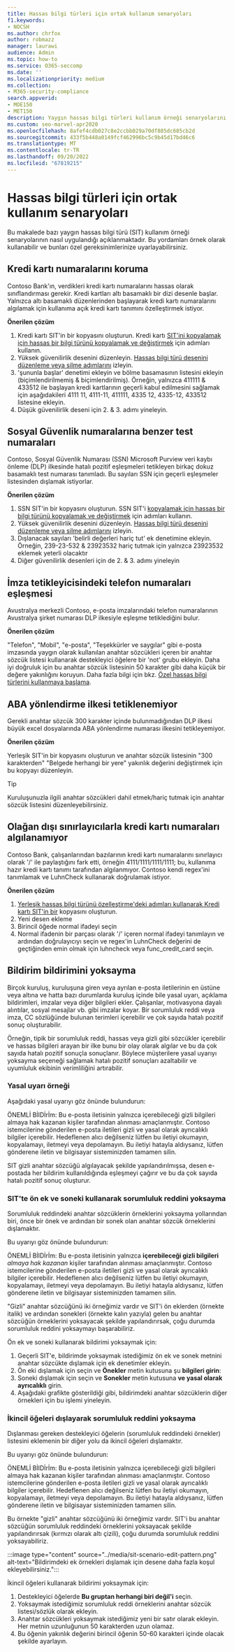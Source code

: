 ```yaml
---
title: Hassas bilgi türleri için ortak kullanım senaryoları
f1.keywords:
- NOCSH
ms.author: chrfox
author: robmazz
manager: laurawi
audience: Admin
ms.topic: how-to
ms.service: O365-seccomp
ms.date: ''
ms.localizationpriority: medium
ms.collection:
- M365-security-compliance
search.appverid:
- MOE150
- MET150
description: Yaygın hassas bilgi türleri kullanım örneği senaryolarını uygulama
ms.custom: seo-marvel-apr2020
ms.openlocfilehash: 8afef4cdb027c8e2ccbb029a70df885dc685cb2d
ms.sourcegitcommit: 433f5b448a0149fcf462996bc5c9b45d17bd46c6
ms.translationtype: MT
ms.contentlocale: tr-TR
ms.lasthandoff: 09/20/2022
ms.locfileid: "67819215"
---
```

# <a name="common-usage-scenarios-for-sensitive-information-types"></a>Hassas bilgi türleri için ortak kullanım senaryoları

Bu makalede bazı yaygın hassas bilgi türü (SIT) kullanım örneği senaryolarının nasıl uygulandığı açıklanmaktadır. Bu yordamları örnek olarak kullanabilir ve bunları özel gereksinimlerinize uyarlayabilirsiniz.

## <a name="protect-credit-card-numbers"></a>Kredi kartı numaralarını koruma

Contoso Bank'ın, verdikleri kredi kartı numaralarını hassas olarak sınıflandırması gerekir. Kredi kartları altı basamaklı bir dizi desenle başlar. Yalnızca altı basamaklı düzenlerinden başlayarak kredi kartı numaralarını algılamak için kullanıma açık kredi kartı tanımını özelleştirmek istiyor.

**Önerilen çözüm**

1. Kredi kartı SIT'in bir kopyasını oluşturun. Kredi kartı [SIT'ini kopyalamak için hassas bir bilgi türünü kopyalamak ve değiştirmek](create-a-custom-sensitive-information-type.md#copy-and-modify-a-sensitive-information-type) için adımları kullanın.
1. Yüksek güvenilirlik desenini düzenleyin. [Hassas bilgi türü desenini düzenleme veya silme adımlarını](sit-get-started-exact-data-match-create-rule-package.md#edit-or-delete-the-sensitive-information-type-pattern) izleyin.
1. 'şununla başlar' denetimi ekleyin ve bölme basamasının listesini ekleyin (biçimlendirilmemiş & biçimlendirilmiş). Örneğin, yalnızca 411111 & 433512 ile başlayan kredi kartlarının geçerli kabul edilmesini sağlamak için aşağıdakileri 4111 11, 4111-11, 411111, 4335 12, 4335-12, 433512 listesine ekleyin.
1. Düşük güvenilirlik deseni için 2. & 3. adımı yineleyin.

## <a name="test-numbers-similar-to-social-security-numbers"></a>Sosyal Güvenlik numaralarına benzer test numaraları

Contoso, Sosyal Güvenlik Numarası (SSN) Microsoft Purview veri kaybı önleme (DLP) ilkesinde hatalı pozitif eşleşmeleri tetikleyen birkaç dokuz basamaklı test numarası tanımladı. Bu sayıları SSN için geçerli eşleşmeler listesinden dışlamak istiyorlar.

**Önerilen çözüm**

1. SSN SIT'in bir kopyasını oluşturun. SSN SIT'i [kopyalamak için hassas bir bilgi türünü kopyalamak ve değiştirmek](create-a-custom-sensitive-information-type.md#copy-and-modify-a-sensitive-information-type) için adımları kullanın.
1. Yüksek güvenilirlik desenini düzenleyin. [Hassas bilgi türü desenini düzenleme veya silme adımlarını](sit-get-started-exact-data-match-create-rule-package.md#edit-or-delete-the-sensitive-information-type-pattern) izleyin.
1. Dışlanacak sayıları 'belirli değerleri hariç tut' ek denetimine ekleyin. Örneğin, 239-23-532 & 23923532 hariç tutmak için yalnızca 23923532 eklemek yeterli olacaktır
1. Diğer güvenilirlik desenleri için de 2. & 3. adımı yineleyin

## <a name="phone-numbers-in-signature-trigger-match"></a>İmza tetikleyicisindeki telefon numaraları eşleşmesi

Avustralya merkezli Contoso, e-posta imzalarındaki telefon numaralarının Avustralya şirket numarası DLP ilkesiyle eşleşme tetiklediğini bulur.

**Önerilen çözüm**

"Telefon", "Mobil", "e-posta", "Teşekkürler ve saygılar" gibi e-posta imzasında yaygın olarak kullanılan anahtar sözcükleri içeren bir anahtar sözcük listesi kullanarak destekleyici öğelere bir 'not' grubu ekleyin. Daha iyi doğruluk için bu anahtar sözcük listesinin 50 karakter gibi daha küçük bir değere yakınlığını koruyun. Daha fazla bilgi için bkz. [Özel hassas bilgi türlerini kullanmaya başlama](create-a-custom-sensitive-information-type.md).

## <a name="unable-to-trigger-aba-routing-policy"></a>ABA yönlendirme ilkesi tetiklenemiyor

Gerekli anahtar sözcük 300 karakter içinde bulunmadığından DLP ilkesi büyük excel dosyalarında ABA yönlendirme numarası ilkesini tetikleyemiyor.

**Önerilen çözüm**

Yerleşik SIT'in bir kopyasını oluşturun ve anahtar sözcük listesinin "300 karakterden" "Belgede herhangi bir yere" yakınlık değerini değiştirmek için bu kopyayı düzenleyin.

> [!TIP]
> Kuruluşunuzla ilgili anahtar sözcükleri dahil etmek/hariç tutmak için anahtar sözcük listesini düzenleyebilirsiniz.

## <a name="unable-to-detect-credit-card-numbers-with-unusual-delimiters"></a>Olağan dışı sınırlayıcılarla kredi kartı numaraları algılanamıyor

Contoso Bank, çalışanlarından bazılarının kredi kartı numaralarını sınırlayıcı olarak '/' ile paylaştığını fark etti, örneğin 4111/1111/1111/1111; bu, kullanıma hazır kredi kartı tanımı tarafından algılanmıyor. Contoso kendi regex'ini tanımlamak ve LuhnCheck kullanarak doğrulamak istiyor.

**Önerilen çözüm**

1. [Yerleşik hassas bilgi türünü özelleştirme'deki adımları kullanarak Kredi kartı SIT'in bir](customize-a-built-in-sensitive-information-type.md) kopyasını oluşturun.
1. Yeni desen ekleme
1. Birincil öğede normal ifadeyi seçin
1. Normal ifadenin bir parçası olarak '/' içeren normal ifadeyi tanımlayın ve ardından doğrulayıcıyı seçin ve regex'in LuhnCheck değerini de geçtiğinden emin olmak için luhncheck veya func_credit_card seçin.

## <a name="ignore-a-disclaimer-notice"></a>Bildirim bildirimini yoksayma

Birçok kuruluş, kuruluşuna giren veya ayrılan e-posta iletilerinin en üstüne veya altına ve hatta bazı durumlarda kuruluş içinde bile yasal uyarı, açıklama bildirimleri, imzalar veya diğer bilgileri ekler. Çalışanlar, motivasyona dayalı alıntılar, sosyal mesajlar vb. gibi imzalar koyar. Bir sorumluluk reddi veya imza, CC sözlüğünde bulunan terimleri içerebilir ve çok sayıda hatalı pozitif sonuç oluşturabilir.  

Örneğin, tipik bir sorumluluk reddi, hassas veya gizli gibi sözcükler içerebilir ve hassas bilgileri arayan bir ilke bunu bir olay olarak algılar ve bu da çok sayıda hatalı pozitif sonuçla sonuçlanır. Böylece müşterilere yasal uyarıyı yoksayma seçeneği sağlamak hatalı pozitif sonuçları azaltabilir ve uyumluluk ekibinin verimliliğini artırabilir.

### <a name="example-of-disclaimer"></a>Yasal uyarı örneği

Aşağıdaki yasal uyarıyı göz önünde bulundurun:

ÖNEMLİ BİlDİrİm: Bu e-posta iletisinin yalnızca içerebileceği gizli bilgileri almaya hak kazanan kişiler tarafından alınması amaçlanmıştır. Contoso istemcilerine gönderilen e-posta iletileri gizli ve yasal olarak ayrıcalıklı bilgiler içerebilir. Hedeflenen alıcı değilseniz lütfen bu iletiyi okumayın, kopyalamayı, iletmeyi veya depolamayın. Bu iletiyi hatayla aldıysanız, lütfen gönderene iletin ve bilgisayar sisteminizden tamamen silin.

SIT gizli anahtar sözcüğü algılayacak şekilde yapılandırılmışsa, desen e-postada her bildirim kullanıldığında eşleşmeyi çağırır ve bu da çok sayıda hatalı pozitif sonuç oluşturur.

### <a name="ignore-disclaimer-using-prefix-and-suffix-in-sit"></a>SIT'te ön ek ve soneki kullanarak sorumluluk reddini yoksayma

Sorumluluk reddindeki anahtar sözcüklerin örneklerini yoksayma yollarından biri, önce bir önek ve ardından bir sonek olan anahtar sözcük örneklerini dışlamaktır.

Bu uyarıyı göz önünde bulundurun:

ÖNEMLİ BİlDİrİm: Bu e-posta iletisinin yalnızca **içerebileceği gizli bilgileri** *almaya hak kazanan* kişiler tarafından alınması amaçlanmıştır. Contoso istemcilerine gönderilen e-posta iletileri gizli ve yasal olarak ayrıcalıklı bilgiler içerebilir. Hedeflenen alıcı değilseniz lütfen bu iletiyi okumayın, kopyalamayı, iletmeyi veya depolamayın. Bu iletiyi hatayla aldıysanız, lütfen gönderene iletin ve bilgisayar sisteminizden tamamen silin.

"Gizli" anahtar sözcüğünü iki örneğimiz vardır ve SIT'i ön eklerden (örnekte italik) ve ardından sonekleri (örnekte kalın yazıyla) gelen bu anahtar sözcüğün örneklerini yoksayacak şekilde yapılandırırsak, çoğu durumda sorumluluk reddini yoksaymayı başarabiliriz.

Ön ek ve soneki kullanarak bildirimi yoksaymak için:

1. Geçerli SIT'e, bildirimde yoksaymak istediğimiz ön ek ve sonek metnini anahtar sözcükte dışlamak için ek denetimler ekleyin.
1. Ön eki dışlamak için seçin ve **Önekler** metin kutusuna şu **bilgileri girin**:
1. Soneki dışlamak için seçin ve **Sonekler** metin kutusuna **ve yasal olarak ayrıcalıklı** girin.
1. Aşağıdaki grafikte gösterildiği gibi, bildirimdeki anahtar sözcüklerin diğer örnekleri için bu işlemi yineleyin.

### <a name="ignore-disclaimer-by-excluding-secondary-elements"></a>İkincil öğeleri dışlayarak sorumluluk reddini yoksayma

Dışlanması gereken destekleyici öğelerin (sorumluluk reddindeki örnekler) listesini eklemenin bir diğer yolu da ikincil öğeleri dışlamaktır.

Bu uyarıyı göz önünde bulundurun:

ÖNEMLİ BİlDİrİm: Bu e-posta iletisinin yalnızca içerebileceği gizli bilgileri almaya hak kazanan kişiler tarafından alınması amaçlanmıştır. Contoso istemcilerine gönderilen e-posta iletileri gizli ve yasal olarak ayrıcalıklı bilgiler içerebilir. Hedeflenen alıcı değilseniz lütfen bu iletiyi okumayın, kopyalamayı, iletmeyi veya depolamayın. Bu iletiyi hatayla aldıysanız, lütfen gönderene iletin ve bilgisayar sisteminizden tamamen silin.

Bu örnekte "gizli" anahtar sözcüğünü iki örneğimiz vardır. SIT'i bu anahtar sözcüğün sorumluluk reddindeki örneklerini yoksayacak şekilde yapılandırırsak (kırmızı olarak altı çizili), çoğu durumda sorumluluk reddini yoksayabiliriz.

:::image type="content" source="../media/sit-scenario-edit-pattern.png" alt-text="Bildirimdeki ek örnekleri dışlamak için desene daha fazla koşul ekleyebilirsiniz.":::

İkincil öğeleri kullanarak bildirimi yoksaymak için:

1. Destekleyici öğelerde **Bu gruptan herhangi biri değil'i** seçin.
1. Yoksaymak istediğimiz sorumluluk reddi örneklerini anahtar sözcük listesi/sözlük olarak ekleyin.
1. Anahtar sözcükleri yoksaymak istediğimiz yeni bir satır olarak ekleyin. Her metnin uzunluğunun 50 karakterden uzun olamaz.
1. Bu öğenin yakınlık değerini birincil öğenin 50-60 karakteri içinde olacak şekilde ayarlayın.
